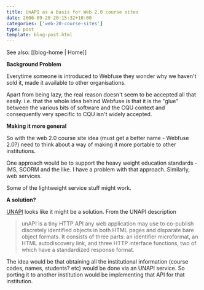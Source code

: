```yaml
---
title: UnAPI as a basis for Web 2.0 course sites
date: 2006-09-20 20:15:32+10:00
categories: ['web-20-course-sites']
type: post
template: blog-post.html
---
```


See also: [[blog-home | Home]]

**Background Problem**

Everytime someone is introduced to Webfuse they wonder why we haven't sold it, made it available to other organisations.

Apart from being lazy, the real reason doesn't seem to be accepted all that easily. i.e. that the whole idea behind Webfuse is that it is the "glue" between the various bits of software and the CQU context and consequently very specific to CQU isn't widely accepted.

**Making it more general**

So with the web 2.0 course site idea (must get a better name - Webfuse 2.0?) need to think about a way of making it more portable to other institutions.

One approach would be to support the heavy weight education standards - IMS, SCORM and the like. I have a problem with that approach. Similarly, web services.

Some of the lightweight service stuff might work.

**A solution?**

[UNAPI](http://unapi.info/) looks like it might be a solution. From the UNAPI description

> unAPI is a tiny HTTP API any web application may use to co-publish discretely identified objects in both HTML pages and disparate bare object formats. It consists of three parts: an identifier microformat, an HTML autodiscovery link, and three HTTP interface functions, two of which have a standardized response format.

The idea would be that obtaining all the institutional information (course codes, names, students? etc) would be done via an UNAPI service. So porting it to another institution would be implementing that API for that institution.
